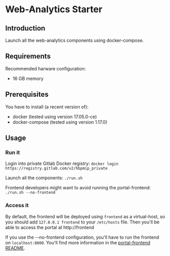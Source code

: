 # Web-Analytics Starter

## Introduction

Launch all the web-analytics components using docker-compose.

## Requirements

Recommended harware configuration:
* 16 GB memory

## Prerequisites

You have to install (a recent version of):
* docker (tested using version 17.05.0-ce)
* docker-compose (tested using version 1.17.0)

## Usage

### Run it

Login into private Gitlab Docker registry:
  ```docker login https://registry.gitlab.com/v2/hbpmip_private```

Launch all the components:
`./run.sh`

Frontend developers might want to avoid running the portal-frontend:
`./run.sh --no-frontend`

### Access it

By default, the frontend will be deployed using `frontend` as a virtual-host,
so you should add `127.0.0.1 frontend` to your `/etc/hosts` file. Then you'll
be able to access the portal at http://frontend

If you use the --no-frontend configuration, you'll have to run the frontend on
`localhost:8000`. You'll find more information in the
[portal-frontend README](https://github.com/HBPMedical/portal-frontend/blob/master/README.md).
